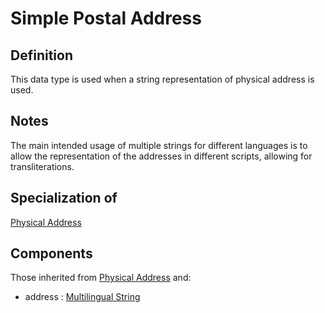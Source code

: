 # Simple Postal Address

## Definition
This data type is used when a string representation of physical address is used.

## Notes
The main intended usage of multiple strings for different languages is to allow the representation of the addresses in different scripts, allowing for transliterations.

## Specialization of
[Physical Address](../datatypes/Physical_Address.md)

## Components
Those inherited from [Physical Address](../datatypes/Physical_Address.md#components) and:
- address : [Multilingual String](../datatypes/Multilingual_String.md)


